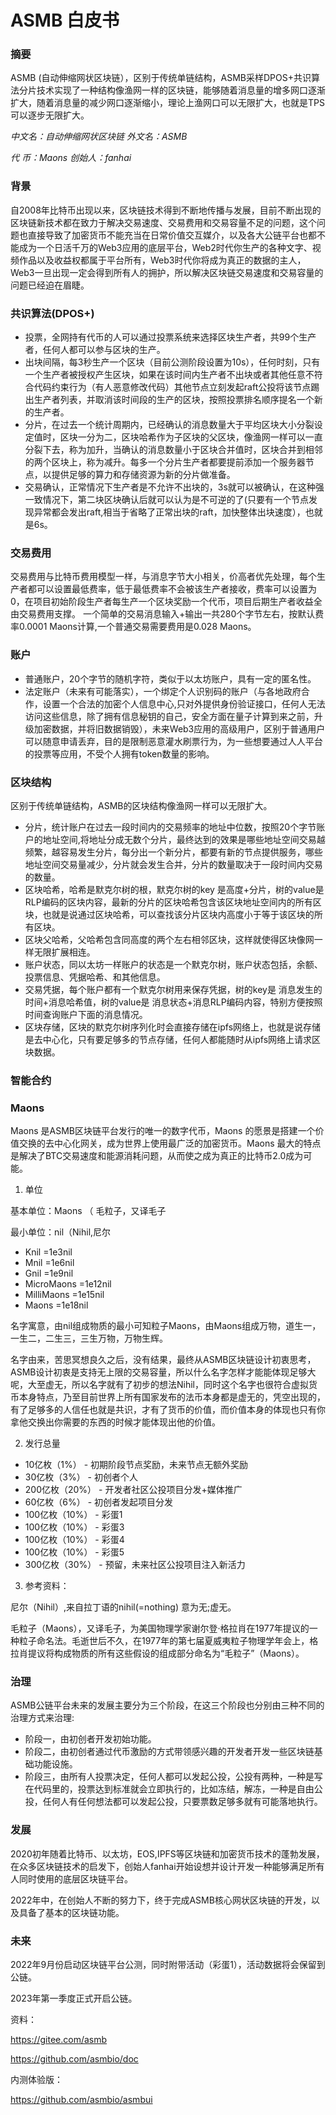 # ASMB 白皮书
### 摘要
ASMB (自动伸缩网状区块链），区别于传统单链结构，ASMB采样DPOS+共识算法分片技术实现了一种结构像渔网一样的区块链，能够随着消息量的增多网口逐渐扩大，随着消息量的减少网口逐渐缩小，理论上渔网口可以无限扩大，也就是TPS可以逐步无限扩大。

_中文名：自动伸缩网状区块链 外文名：ASMB_

_代 币：Maons 创始人：fanhai_

### 背景
自2008年比特币出现以来，区块链技术得到不断地传播与发展，目前不断出现的区块链新技术都在致力于解决交易速度、交易费用和交易容量不足的问题，这个问题也直接导致了加密货币不能充当在日常价值交互媒介，以及各大公链平台也都不能成为一个日活千万的Web3应用的底层平台，Web2时代你生产的各种文字、视频作品以及收益权都属于平台所有，Web3时代你将成为真正的数据的主人，Web3一旦出现一定会得到所有人的拥护，所以解决区块链交易速度和交易容量的问题已经迫在眉睫。

### 共识算法(DPOS+)
- 投票，全网持有代币的人可以通过投票系统来选择区块生产者，共99个生产者，任何人都可以参与区块的生产。
- 出块间隔，每3秒生产一个区块（目前公测阶段设置为10s），任何时刻，只有一个生产者被授权产生区块，如果在该时间内生产者不出块或者其他任意不符合代码约束行为（有人恶意修改代码）其他节点立刻发起raft公投将该节点踢出生产者列表，并取消该时间段的生产的区块，按照投票排名顺序提名一个新的生产者。
- 分片，在过去一个统计周期内，已经确认的消息数量大于平均区块大小分裂设定值时，区块一分为二，区块哈希作为子区块的父区块，像渔网一样可以一直分裂下去，称为加升，当确认的消息数量小于区块合并值时，区块合并到相邻的两个区块上，称为减升。每多一个分片生产者都要提前添加一个服务器节点，以提供足够的算力和存储资源为新的分片做准备。
- 交易确认，正常情况下生产者是不允许不出块的，3s就可以被确认，在这种强一致情况下，第二块区块确认后就可以认为是不可逆的了(只要有一个节点发现异常都会发出raft,相当于省略了正常出块的raft，加快整体出块速度），也就是6s。
### 交易费用
交易费用与比特币费用模型一样，与消息字节大小相关，价高者优先处理，每个生产者都可以设置最低费率，低于最低费率不会被该生产者接收，费率可以设置为0，在项目初始阶段生产者每生产一个区块奖励一个代币，项目后期生产者收益全由交易费用支撑。
一个简单的交易消息输入+输出一共280个字节左右，按默认费率0.0001 Maons计算,一个普通交易需要费用是0.028 Maons。
### 账户

- 普通账户，20个字节的随机字符，类似于以太坊账户，具有一定的匿名性。
- 法定账户（未来有可能落实），一个绑定个人识别码的账户（与各地政府合作，设置一个合法的加密个人信息中心,只对外提供身份验证接口，任何人无法访问这些信息，除了拥有信息秘钥的自己，安全方面在量子计算到来之前，升级加密数据，并将旧数据销毁），未来Web3应用的高级用户，区别于普通用户可以随意申请丢弃，目的是限制恶意灌水刷票行为，为一些想要通过人人平台的投票等应用，不受个人拥有token数量的影响。

### 区块结构
区别于传统单链结构，ASMB的区块结构像渔网一样可以无限扩大。
- 分片，统计账户在过去一段时间内的交易频率的地址中位数，按照20个字节账户的地址空间,将地址分成无数个分片，最终达到的效果是哪些地址空间交易越频繁，越容易发生分片，每分出一个新分片，都要有新的节点提供服务，哪些地址空间交易量减少，分片就会发生合并，分片的数量取决于一段时间内交易的数量。
- 区块哈希，哈希是默克尔树的根，默克尔树的key 是高度+分片，树的value是RLP编码的区块内容，最新的分片的区块哈希包含该区块地址空间内的所有区块，也就是说通过区块哈希，可以查找该分片区块内高度小于等于该区块的所有区块。
- 区块父哈希，父哈希包含同高度的两个左右相邻区块，这样就使得区块像网一样无限扩展相连。
- 账户状态，同以太坊一样账户的状态是一个默克尔树，账户状态包括，余额、投票信息、凭据哈希、和其他信息。
- 交易凭据，每个账户都有一个默克尔树用来保存凭据，树的key是 消息发生的时间+消息哈希值，树的value是 消息状态+消息RLP编码内容，特别方便按照时间查询账户下面的消息情况。
- 区块存储，区块的默克尔树序列化时会直接存储在ipfs网络上，也就是说存储是去中心化，只有要足够多的节点存储，任何人都能随时从ipfs网络上请求区块数据。


### 智能合约

### Maons
Maons 是ASMB区块链平台发行的唯一的数字代币，Maons 的愿景是搭建一个价值交换的去中心化网关，成为世界上使用最广泛的加密货币。Maons 最大的特点是解决了BTC交易速度和能源消耗问题，从而使之成为真正的比特币2.0成为可能。

1. 单位

基本单位：Maons （ 毛粒子，又译毛子

最小单位：nil（Nihil,尼尔
-  Knil         =1e3nil
-  Mnil         =1e6nil
-  Gnil         =1e9nil
-  MicroMaons   =1e12nil
-  MilliMaons   =1e15nil
-  Maons        =1e18nil

名字寓意，由nil组成物质的最小可知粒子Maons，由Maons组成万物，道生一，一生二，二生三，三生万物，万物生辉。

名字由来，苦思冥想良久之后，没有结果，最终从ASMB区块链设计初衷思考，ASMB设计初衷是支持无上限的交易容量，所以什么名字怎样才能能体现足够大呢，大至虚无，所以名字就有了初步的想法Nihil，同时这个名字也很符合虚拟货币本身特点，乃至目前世界上所有国家发布的法币本身都是虚无的，凭空出现的，有了足够多的人信任也就是共识，才有了货币的价值，而价值本身的体现也只有你拿他交换出你需要的东西的时候才能体现出他的价值。




2. 发行总量

- 10亿枚（1%）       - 初期阶段节点奖励，未来节点无额外奖励
- 30亿枚（3%）       - 初创者个人
- 200亿枚（20%）     - 开发者社区公投项目分发+媒体推广
- 60亿枚（6%）       - 初创者发起项目分发
- 100亿枚（10%）     - 彩蛋1
- 100亿枚（10%）     - 彩蛋3
- 100亿枚（10%）     - 彩蛋4
- 100亿枚（10%）     - 彩蛋5
- 300亿枚（30%）     - 预留，未来社区公投项目注入新活力

3. 参考资料：

尼尔（Nihil）,来自拉丁语的nihil(=nothing) 意为无;虚无。

毛粒子（Maons），又译毛子，为美国物理学家谢尔登·格拉肖在1977年提议的一种粒子命名法。毛逝世后不久，在1977年的第七届夏威夷粒子物理学年会上，格拉肖提议将构成物质的所有这些假设的组成部分命名为“毛粒子”（Maons）。

### 治理
ASMB公链平台未来的发展主要分为三个阶段，在这三个阶段也分别由三种不同的治理方式来治理:
- 阶段一，由初创者开发初始功能。
- 阶段二，由初创者通过代币激励的方式带领感兴趣的开发者开发一些区块链基础功能设施。
- 阶段三，由所有人投票决定，任何人都可以发起公投，公投有两种，一种是写在代码里的，投票达到标准就会立即执行的，比如冻结，解冻，一种是自由公投，任何人有任何想法都可以发起公投，只要票数足够多就有可能落地执行。




### 发展

2020初年随着比特币、以太坊，EOS,IPFS等区块链和加密货币技术的蓬勃发展，在众多区块链技术的启发下，创始人fanhai开始设想并设计开发一种能够满足所有人同时使用的底层区块链平台。

2022年中，在创始人不断的努力下，终于完成ASMB核心网状区块链的开发，以及具备了基本的区块链功能。

### 未来

2022年9月份启动区块链平台公测，同时附带活动（彩蛋1），活动数据将会保留到公链。

2023年第一季度正式开启公链。



资料：

https://gitee.com/asmb

https://github.com/asmbio/doc

内测体验版：

https://github.com/asmbio/asmbui
